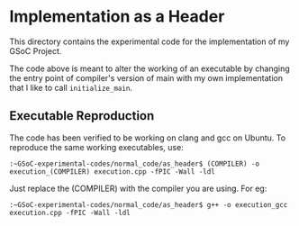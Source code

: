 # Implementation as a Header

This directory contains the experimental code for the implementation of my GSoC
Project.

The code above is meant to alter the working of an executable by changing the
entry point of compiler's version of main with my own implementation that I
like to call ``initialize_main``.


## Executable Reproduction

The code has been verified to be working on clang and gcc on Ubuntu.
To reproduce the same working executables, use:

```
:~GSoC-experimental-codes/normal_code/as_header$ (COMPILER) -o execution_(COMPILER) execution.cpp -fPIC -Wall -ldl
```

Just replace the (COMPILER) with the compiler you are using. For eg:

```
:~GSoC-experimental-codes/normal_code/as_header$ g++ -o execution_gcc execution.cpp -fPIC -Wall -ldl
```
